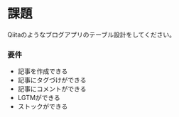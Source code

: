 # 課題
Qiitaのようなブログアプリのテーブル設計をしてください。

### 要件
- 記事を作成できる
- 記事にタグづけができる
- 記事にコメントができる
- LGTMができる
- ストックができる
